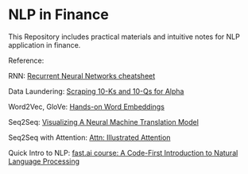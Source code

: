 # NLP in Finance

This Repository includes practical materials
and intuitive notes for NLP application in finance.

Reference:   

RNN: <a href="https://stanford.edu/~shervine/teaching/cs-230/cheatsheet-recurrent-neural-networks">
Recurrent Neural Networks cheatsheet</a>

Data Laundering: <a href="https://www.quantopian.com/posts/scraping-10-ks-and-10-qs-for-alpha">
Scraping 10-Ks and 10-Qs for Alpha</a>  

Word2Vec, GloVe: <a href="https://towardsdatascience.com/understanding-feature-engineering-part-4-deep-learning-methods-for-text-data-96c44370bbfa">Hands-on Word Embeddings</a>

Seq2Seq: <a href="https://jalammar.github.io/visualizing-neural-machine-translation-mechanics-of-seq2seq-models-with-attention/">
Visualizing A Neural Machine Translation Model</a>

Seq2Seq with Attention: <a href="https://towardsdatascience.com/attn-illustrated-attention-5ec4ad276ee3">
Attn: Illustrated Attention</a>

Quick Intro to NLP: <a href="https://github.com/fastai/course-nlp">
fast.ai course: A Code-First Introduction to Natural Language Processing</a>

